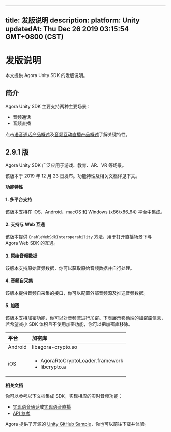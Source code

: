 
---
title: 发版说明
description: 
platform: Unity
updatedAt: Thu Dec 26 2019 03:15:54 GMT+0800 (CST)
---
# 发版说明
本文提供 Agora Unity SDK 的发版说明。

## 简介
 
Agora Unity SDK 主要支持两种主要场景：
 
- 音频通话
- 音频直播
 
点击[语音通话产品概述](../../cn/Voice/product_voice.md)及[音频互动直播产品概述](../../cn/Voice/product_live_audio.md)了解关键特性。

 ## **2.9.1 版**

Agora Unity SDK 广泛应用于游戏、教育、AR、VR 等场景。

该版本于 2019 年 12 月 23 日发布。功能特性及相关文档详见下文。

**功能特性**

#### 1. 多平台支持

该版本支持在 iOS、Android、macOS 和 Windows (x86/x86_64) 平台中集成。

#### 2. 支持与 Web 互通

该版本提供 `EnableWebSdkInteroperability` 方法，用于打开直播场景下与 Agora Web SDK 的互通。

#### 3. 原始音频数据

该版本支持原始音频数据，你可以获取原始音频数据并自行处理。

#### 4. 音频自采集

该版本提供音频自采集的接口，你可以配置外部音频源及推送音频数据。

#### 5. 加密

该版本支持加密功能，你可以对音频流进行加密。下表展示移动端的加密库信息，若希望减小 SDK 体积且不使用加密功能，你可以把加密库移除。

   | 平台    | 加密库                                     |
   | :------ | :----------------------------------------- |
   | Android | libagora-crypto.so                         |
   | iOS     | <ul><li>AgoraRtcCryptoLoader.framework <li>libcrypto.a</li></ul> |

**相关文档**

你可以参考以下文档集成 SDK，实现相应的实时音频功能：

- [实现语音通话](../../cn/Voice/start_call_audio_unity.md)或[实现语音直播](../../cn/Voice/start_live_audio_unity.md)
- [API 参考](https://docs.agora.io/cn/Voice/API%20Reference/unity/index.html)

Agora 提供了开源的 [Unity GitHub Sample](https://github.com/AgoraIO/Agora-Unity-Quickstart/tree/master/audio/Hello-Unity3D-Agora)，你也可以前往下载并体验。
